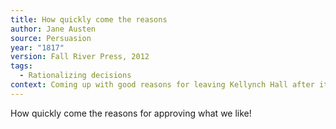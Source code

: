 ```yaml
---
title: How quickly come the reasons
author: Jane Austen
source: Persuasion
year: "1817"
version: Fall River Press, 2012
tags:
  - Rationalizing decisions
context: Coming up with good reasons for leaving Kellynch Hall after it has been determined it is pretty much the only option.
---
```

How quickly come the reasons for approving what we like!